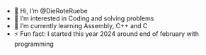 - 👋 Hi, I’m @DieRoteRuebe
- 👀 I’m interested in Coding and solving problems
- 🌱 I’m currently learning Assembly, C++ and C
- ⚡ Fun fact: I started this year 2024 around end of february with programming

<!---
DieRoteRuebe/DieRoteRuebe is a ✨ special ✨ repository because its `README.md` (this file) appears on your GitHub profile.
You can click the Preview link to take a look at your changes.
--->
